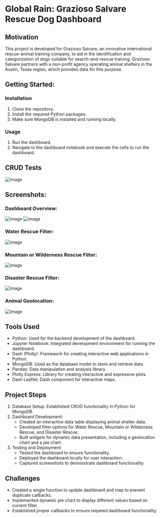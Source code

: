 # Global Rain: Grazioso Salvare Rescue Dog Dashboard
## Motivation
This project is developed for Grazioso Salvare, an innovative international rescue-animal training company, to aid in the identification and categorization of dogs suitable for search-and-rescue training. Grazioso Salvare partners with a non-profit agency operating animal shelters in the Austin, Texas region, which provides data for this purpose.

## Getting Started:
### Installation
1.	Clone the repository.
2.	Install the required Python packages.
3.	Make sure MongoDB is installed and running locally.
### Usage
1.	Run the dashboard.
2.	Navigate to the dashboard notebook and execute the cells to run the dashboard.
## CRUD Tests
 ![image](https://github.com/scglass13/CS-340-Client-server-dev/assets/78313023/bc8488a8-0b60-4c73-be3f-7babb722e1ef)


## Screenshots:
### Dashboard Overview:
 ![image](https://github.com/scglass13/CS-340-Client-server-dev/assets/78313023/fec49e80-fa7b-4a75-a8c3-0a1ec8c59102)
![image](https://github.com/scglass13/CS-340-Client-server-dev/assets/78313023/5613661e-0ae1-40f2-8ec9-789af191aaff)

### Water Rescue Filter:
 ![image](https://github.com/scglass13/CS-340-Client-server-dev/assets/78313023/384782ce-8212-4191-ad8a-36a20eb8d18c)

### Mountain or Wilderness Rescue Filter:
 ![image](https://github.com/scglass13/CS-340-Client-server-dev/assets/78313023/1436b382-7103-44b8-b69d-05d941f8ca3b)

### Disaster Rescue Filter:
 ![image](https://github.com/scglass13/CS-340-Client-server-dev/assets/78313023/4302c57f-07ae-40ad-b8db-e791baf05088)

### Animal Geolocation:
 ![image](https://github.com/scglass13/CS-340-Client-server-dev/assets/78313023/ce0bb0cb-8d3f-4e3c-95ba-ed5d86f337df)


## Tools Used
- Python: Used for the backend development of the dashboard.
- Jupyter Notebook: Integrated development environment for running the dashboard.
- Dash (Plotly): Framework for creating interactive web applications in Python.
- MongoDB: Used as the database model to store and retrieve data.
- Pandas: Data manipulation and analysis library.
- Plotly Express: Library for creating interactive and expressive plots.
- Dash Leaflet: Dash component for interactive maps.

## Project Steps
1.	Database Setup: Established CRUD functionality in Python for MongoDB.
2.	Dashboard Development:
    - Created an interactive data table displaying animal shelter data.
    - Developed filter options for Water Rescue, Mountain or Wilderness Rescue, and Disaster Rescue.
    - Built widgets for dynamic data presentation, including a geolocation chart and a pie chart.
4.	Testing and Deployment:
	  - Tested the dashboard to ensure functionality.
    - Deployed the dashboard locally for user interaction.
    - Captured screenshots to demonstrate dashboard functionality.

## Challenges
- Created a single function to update dashboard and map to prevent duplicate callbacks.
- Implemented dynamic pie chart to display different values based on current filter.
- Established proper callbacks to ensure required dashboard functionality.
